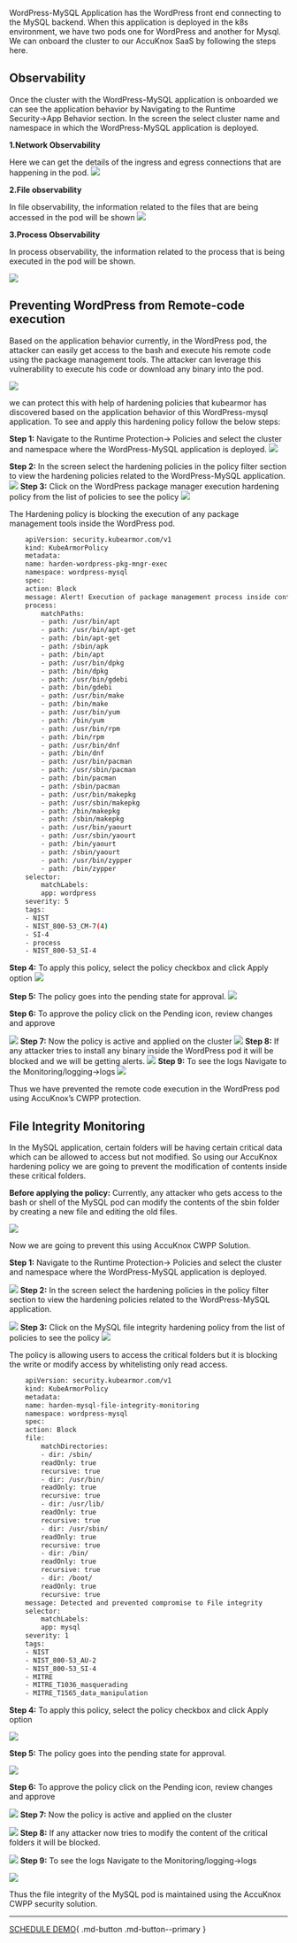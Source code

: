 WordPress-MySQL Application has the WordPress front end connecting to the MySQL backend. When this application is deployed in the k8s environment, we have two pods one for WordPress and another for Mysql. We can onboard the cluster to our AccuKnox SaaS by following the steps here.

## Observability

Once the cluster with the WordPress-MySQL application is onboarded we can see the application behavior by Navigating to the Runtime Security→App Behavior section. In the screen the select cluster name and namespace in which the WordPress-MySQL application is deployed.

**1.Network Observability**

Here we can get the details of the ingress and egress connections that are happening in the pod.
![](images/word-my-1.png)

**2.File observability**

In file observability, the information related to the files that are being accessed in the pod will be shown
![](images/word-my-2.png)

**3.Process Observability**

In process observability, the information related to the process that is being executed in the pod will be shown.

![](images/word-my-3.png)


## Preventing WordPress from Remote-code execution

Based on the application behavior currently, in the WordPress pod, the attacker can easily get access to the bash and execute his remote code using the package management tools. The attacker can leverage this vulnerability to execute his code or download any binary into the pod.

![](images/word-my-5.png)

we can protect this with help of hardening policies that kubearmor has discovered based on the application behavior of this WordPress-mysql application. To see and apply this hardening policy follow the below steps:

**Step 1:**  Navigate to the Runtime Protection→ Policies and select the cluster and namespace where the WordPress-MySQL application is deployed.
![](images/word-my-5.png)

**Step 2:** In the screen select the hardening policies in the policy filter section to view the hardening policies related to the WordPress-MySQL application.
![](images/word-my-6.png)
**Step 3:** Click on the WordPress package manager execution hardening policy from the list of policies to see the policy
![](images/word-my-7.png)

The Hardening policy is blocking the execution of any package management tools inside the WordPress pod.
```bash
    apiVersion: security.kubearmor.com/v1
    kind: KubeArmorPolicy
    metadata:
    name: harden-wordpress-pkg-mngr-exec
    namespace: wordpress-mysql
    spec:
    action: Block
    message: Alert! Execution of package management process inside container is denied
    process:
        matchPaths:
        - path: /usr/bin/apt
        - path: /usr/bin/apt-get
        - path: /bin/apt-get
        - path: /sbin/apk
        - path: /bin/apt
        - path: /usr/bin/dpkg
        - path: /bin/dpkg
        - path: /usr/bin/gdebi
        - path: /bin/gdebi
        - path: /usr/bin/make
        - path: /bin/make
        - path: /usr/bin/yum
        - path: /bin/yum
        - path: /usr/bin/rpm
        - path: /bin/rpm
        - path: /usr/bin/dnf
        - path: /bin/dnf
        - path: /usr/bin/pacman
        - path: /usr/sbin/pacman
        - path: /bin/pacman
        - path: /sbin/pacman
        - path: /usr/bin/makepkg
        - path: /usr/sbin/makepkg
        - path: /bin/makepkg
        - path: /sbin/makepkg
        - path: /usr/bin/yaourt
        - path: /usr/sbin/yaourt
        - path: /bin/yaourt
        - path: /sbin/yaourt
        - path: /usr/bin/zypper
        - path: /bin/zypper
    selector:
        matchLabels:
        app: wordpress
    severity: 5
    tags:
    - NIST
    - NIST_800-53_CM-7(4)
    - SI-4
    - process
    - NIST_800-53_SI-4
```

**Step 4:** To apply this policy, select the policy checkbox and click Apply option
![](images/word-my-8.png)

**Step 5:** The policy goes into the pending state for approval.
![](images/word-my-9.png)

**Step 6:** To approve the policy click on the Pending icon, review changes and approve

![](images/word-my-10.png)
**Step 7:** Now the policy is active and applied on the cluster
![](images/word-my-11.png)
**Step 8:** If any attacker tries to install any binary inside the WordPress pod it will be blocked and we will be getting alerts.
![](images/word-my-12.png)
**Step 9:** To see the logs Navigate to the Monitoring/logging→logs
![](images/word-my-13.png)

Thus we have prevented the remote code execution in the WordPress pod using AccuKnox’s CWPP protection.

## File Integrity Monitoring

In the MySQL application, certain folders will be having certain critical data which can be allowed to access but not modified. So using our AccuKnox hardening policy we are going to prevent the modification of contents inside these critical folders.

**Before applying the policy:**
Currently, any attacker who gets access to the bash or shell of the MySQL pod can modify the contents of the sbin folder by creating a new file and editing the old files.

![](images/word-my-14.png)

Now we are going to prevent this using AccuKnox CWPP Solution.

**Step 1:**  Navigate to the Runtime Protection→ Policies and select the cluster and namespace where the WordPress-MySQL application is deployed.

![](images/word-my-15.png)
**Step 2:** In the screen select the hardening policies in the policy filter section to view the hardening policies related to the WordPress-MySQL application.

![](images/word-my-16.png)
**Step 3:** Click on the MySQL file integrity hardening policy from the list of policies to see the policy
![](images/word-my-17.png)

The policy is allowing users to access the critical folders but it is blocking the write or modify access by whitelisting only read access.
```bash
    apiVersion: security.kubearmor.com/v1
    kind: KubeArmorPolicy
    metadata:
    name: harden-mysql-file-integrity-monitoring
    namespace: wordpress-mysql
    spec:
    action: Block
    file:
        matchDirectories:
        - dir: /sbin/
        readOnly: true
        recursive: true
        - dir: /usr/bin/
        readOnly: true
        recursive: true
        - dir: /usr/lib/
        readOnly: true
        recursive: true
        - dir: /usr/sbin/
        readOnly: true
        recursive: true
        - dir: /bin/
        readOnly: true
        recursive: true
        - dir: /boot/
        readOnly: true
        recursive: true
    message: Detected and prevented compromise to File integrity
    selector:
        matchLabels:
        app: mysql
    severity: 1
    tags:
    - NIST
    - NIST_800-53_AU-2
    - NIST_800-53_SI-4
    - MITRE
    - MITRE_T1036_masquerading
    - MITRE_T1565_data_manipulation
```

**Step 4:** To apply this policy, select the policy checkbox and click Apply option

![](images/word-my-18.png)

**Step 5:** The policy goes into the pending state for approval.

![](images/word-my-19.png)

**Step 6:** To approve the policy click on the Pending icon, review changes and approve

![](images/word-my-20.png)
**Step 7:** Now the policy is active and applied on the cluster

![](images/word-my-21.png)
**Step 8:** If any attacker now tries to modify the content of the critical folders it will be blocked.

![](images/word-my-22.png)
**Step 9:** To see the logs Navigate to the Monitoring/logging→logs

![](images/word-my-23.png)

Thus the file integrity of the MySQL pod is maintained using the AccuKnox CWPP security solution.

- - -
[SCHEDULE DEMO](https://www.accuknox.com/contact-us){ .md-button .md-button--primary }